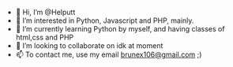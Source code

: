 - 👋 Hi, I’m @Helputt
- 👀 I’m interested in Python, Javascript and PHP, mainly.
- 🌱 I’m currently learning Python by myself, and having classes of html,css and PHP
- 💞️ I’m looking to collaborate on idk at moment
- 📫 To contact me, use my email brunex106@gmail.com ;)

<!---
Helputt/Helputt is a ✨ special ✨ repository because its `README.md` (this file) appears on your GitHub profile.
You can click the Preview link to take a look at your changes.
--->
